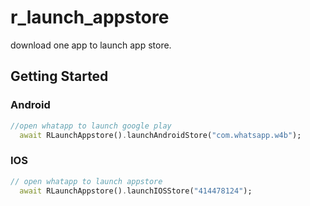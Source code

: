 # r_launch_appstore

download one app to launch app store.

## Getting Started

### Android
```dart
//open whatapp to launch google play
  await RLaunchAppstore().launchAndroidStore("com.whatsapp.w4b");
```

### IOS

```dart
// open whatapp to launch appstore
  await RLaunchAppstore().launchIOSStore("414478124");
```

